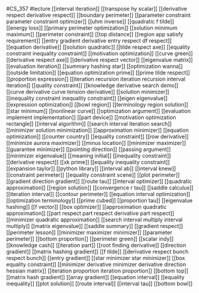 #CS_357
#lecture
[[interval iteration]]
[[transpose hy scalar]]
[[derivative respect derivative respect]]
[[boundary perimeter]]
[[parameter constraint parameter constraint optimizer]]
[[uhm inverse]]
[[quadratic f tilde]]
[[energy loss]]
[[primary perimeter optimization]]
[[solution minimum maximum]]
[[perimeter constraint]]
[[top distance]]
[[region app satisfy requirement]]
[[entry gradient derivative entry respect df respect]]
[[equation derivative]]
[[solution quadratic]]
[[tilde respect axe]]
[[equality constraint inequality constraint]]
[[motivation optimization]]
[[curve green]]
[[derivative respect axe]]
[[derivative respect vector]]
[[eigenvalue matrix]]
[[evaluation iteration]]
[[summary hashing star]]
[[optimization wanna]]
[[outside limitation]]
[[equation optimization prime]]
[[prime tilde respect]]
[[proportion expression]]
[[iteration recursion iteration recursion interval iteration]]
[[quality constraint]]
[[knowledge derivative search demo]]
[[curve derivative curve tension derivative]]
[[solution minimizer]]
[[inequality constraint inequality constraint]]
[[eigen eigenvalue]]
[[expression optimization]]
[[bowl region]]
[[terminology region solution]]
[[star minimum]]
[[nonlinear curve]]
[[optimization argument]]
[[evaluation implement implementation]]
[[part device]]
[[motivation optimization rectangle]]
[[interval algorithm]]
[[search interval iteration search]]
[[minimizer solution minimization]]
[[approximation minimizer]]
[[equation optimization]]
[[counter country]]
[[equality constraint]]
[[row derivative]]
[[minimize aurora maximizer]]
[[minus location]]
[[minimizer maximizer]]
[[guarantee minimizer]]
[[pointing direction]]
[[passing argument]]
[[minimizer eigenvalue]]
[[meaning initial]]
[[inequality constraint]]
[[derivative respect]]
[[xk prime]]
[[equality inequality constraint]]
[[expansion taylor]]
[[python library]]
[[interval ab]]
[[interval knew]]
[[constraint perimeter]]
[[equality constraint scene]]
[[plot perimeter]]
[[gradient direction gradient]]
[[route tau]]
[[interval optimizer]]
[[quadratic approximation]]
[[region solution]]
[[convergence r tau]]
[[saddle calculus]]
[[iteration interval]]
[[contour perimeter]]
[[equation interval optimization]]
[[optimization terminology]]
[[prime cubed]]
[[proportion tau]]
[[eigenvalue hashing]]
[[f vector]]
[[box optimizer]]
[[approximation quadratic approximation]]
[[part respect part respect derivative part respect]]
[[minimizer quadratic approximation]]
[[search interval multiply interval multiply]]
[[matrix eigenvalue]]
[[saddle summary]]
[[gradient respect]]
[[perimeter lesson]]
[[minimizer maximizer minimizer]]
[[parameter perimeter]]
[[bottom proportion]]
[[perimeter green]]
[[scalar indy]]
[[knowledge cash]]
[[iteration part]]
[[root finding derivative]]
[[direction gradient]]
[[matrix hashing gradient]]
[[f tilde]]
[[derivative respect bunch respect bunch]]
[[entry gradient]]
[[star minimizer star minimizer]]
[[box equality constraint]]
[[minimizer derivative minimizer derivative direction hessian matrix]]
[[iteration proportion iteration proportion]]
[[bottom top]]
[[matrix hash gradient]]
[[array gradient]]
[[equation interval]]
[[equality inequality]]
[[plot solution]]
[[route interval]]
[[interval tau]]
[[bottom bowl]]
